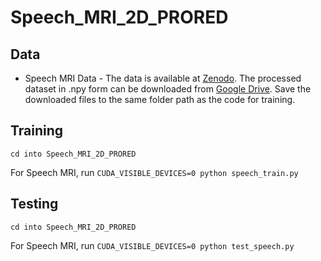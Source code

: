 # Speech_MRI_2D_PRORED

## Data

* Speech MRI Data - The data is available at [Zenodo](https://zenodo.org/records/10046815). The processed dataset in .npy form can be downloaded from [Google Drive](https://drive.google.com/file/d/1wT64P9YtIot7PrxMrnJRkXJ8T5sBSiWS/view?usp=sharing). Save the downloaded files to the same folder path as the code for training.

## Training
```
cd into Speech_MRI_2D_PRORED
```

For Speech MRI, run ``` CUDA_VISIBLE_DEVICES=0 python speech_train.py ```

## Testing
```
cd into Speech_MRI_2D_PRORED
```

For Speech MRI, run ``` CUDA_VISIBLE_DEVICES=0 python test_speech.py ```
